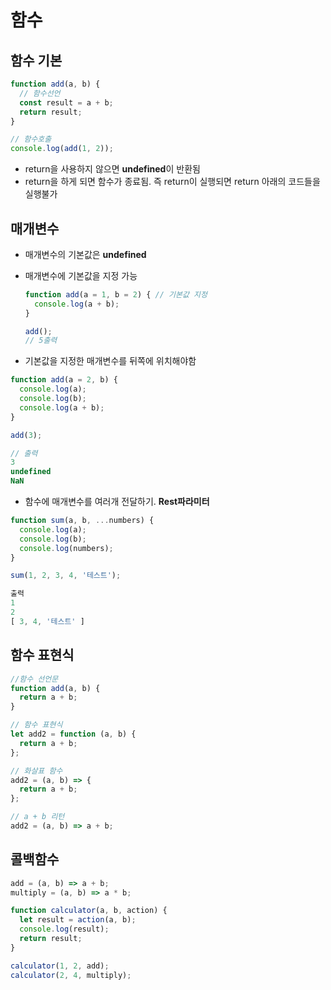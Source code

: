 # 함수

## 함수 기본

```jsx
function add(a, b) {
  // 함수선언
  const result = a + b;
  return result;
}

// 함수호출
console.log(add(1, 2));
```

- return을 사용하지 않으면 **undefined**이 반환됨
- return을 하게 되면 함수가 종료됨. 즉 return이 실행되면 return 아래의 코드들을 실행불가

## 매개변수

- 매개변수의 기본값은 **undefined**
- 매개변수에 기본값을 지정 가능
    
    ```jsx
    function add(a = 1, b = 2) { // 기본값 지정
      console.log(a + b);
    }
    
    add();
    // 5출력
    ```
    

- 기본값을 지정한  매개변수를 뒤쪽에 위치해야함

```jsx
function add(a = 2, b) {
  console.log(a);
  console.log(b);
  console.log(a + b);
}

add(3);

// 출력
3
undefined
NaN
```

- 함수에 매개변수를 여러개 전달하기. ****Rest파라미터****

```jsx
function sum(a, b, ...numbers) {
  console.log(a);
  console.log(b);
  console.log(numbers);
}

sum(1, 2, 3, 4, '테스트');

출력
1
2
[ 3, 4, '테스트' ]
```

## 함수 표현식

```jsx
//함수 선언문
function add(a, b) {
  return a + b;
}

// 함수 표현식
let add2 = function (a, b) {
  return a + b;
};

// 화살표 함수
add2 = (a, b) => {
  return a + b;
};

// a + b 리턴
add2 = (a, b) => a + b;
```

## 콜백함수

```jsx
add = (a, b) => a + b;
multiply = (a, b) => a * b;

function calculator(a, b, action) {
  let result = action(a, b);
  console.log(result);
  return result;
}

calculator(1, 2, add);
calculator(2, 4, multiply);
```